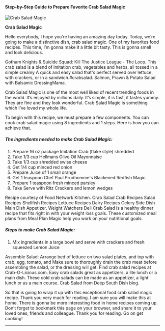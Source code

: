             

#### Step-by-Step Guide to Prepare Favorite Crab Salad Magic

![Crab Salad Magic](https://img-global.cpcdn.com/recipes/29733929cde5924a/751x532cq70/crab-salad-magic-recipe-main-photo.jpg)

**Crab Salad Magic**

Hello everybody, I hope you’re having an amazing day today. Today, we’re going to make a distinctive dish, crab salad magic. One of my favorites food recipes. This time, I’m gonna make it a little bit tasty. This is gonna smell and look delicious.

Gotham Knights & Suicide Squad: Kill The Justice League - The Loop. This crab salad is a blend of imitation crab, vegetables and herbs, all tossed in a simple creamy A quick and easy salad that's perfect served over lettuce, with crackers, or in a sandwich.#crabsalad. Salmon, Prawn & Potato Salad with Balsamic DressingMama.

Crab Salad Magic is one of the most well liked of recent trending foods in the world. It’s enjoyed by millions daily. It’s simple, it is fast, it tastes yummy. They are fine and they look wonderful. Crab Salad Magic is something which I’ve loved my whole life.

To begin with this recipe, we must prepare a few components. You can cook crab salad magic using 8 ingredients and 1 steps. Here is how you can achieve that.

##### The ingredients needed to make Crab Salad Magic:

1.  Prepare 16 oz package Imitation Crab (flake style) shredded
2.  Take 1/3 cup Hellmans Olive Oil Mayonnaise
3.  Take 1/3 cup shredded swiss cheese
4.  Get 1/4 cup minced red onion
5.  Prepare Juice of 1 small orange
6.  Get 1 teaspoon Chef Paul Prudhomme's Blackened Redfish Magic
7.  Prepare 1 teaspoon fresh minced parsley
8.  Take Serve with Ritz Crackers and lemon wedges

Recipe courtesy of Food Network Kitchen. Crab Salad Crab Recipes Salad Recipes Shellfish Recipes Lettuce Recipes Dairy Recipes Celery Side Dish Main Dish Appetizer. Weight Watchers Deli Crab Salad is a healthy dinner recipe that fits right in with your weight loss goals. These customized meal plans from Meal Plan Magic help you work on your nutritional goals.

##### Steps to make Crab Salad Magic:

1.  Mix ingredients in a large bowl and serve with crackers and fresh squeezed Lemon Juice

Assemble Salad: Arrange bed of lettuce on two salad plates, and top with crab, egg, tomato, and Make sure to thoroughly drain the crab meat before assembling the salad, or the dressing will get. Find crab salad recipes at Crab-O-Licious.com. Easy crab salads great as appetizers, a lite lunch or a main dish. These cold crab salads can be made as an appetizer, a light lunch or as a main course. Crab Salad from Deep South Dish blog.

So that is going to wrap it up with this exceptional food crab salad magic recipe. Thank you very much for reading. I am sure you will make this at home. There is gonna be more interesting food in home recipes coming up. Don’t forget to bookmark this page on your browser, and share it to your loved ones, friends and colleague. Thank you for reading. Go on get cooking!

* * *